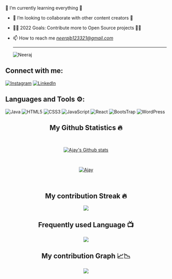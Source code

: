 🌱 I’m currently learning everything 📝
- 👯 I’m looking to collaborate with other content creators 🎥
- 👨‍💻 2022 Goals: Contribute more to Open Source projects 👨‍💻
- 📫 How to reach me *neerajb123321@gmail.com*


  <hr><img src="https://komarev.com/ghpvc/?username=NeerajBhandari007&label=Profile%20views&color=0e75b6&style=flat" alt="Neeraj" /> </p>


## Connect with me:
<!-- [![Gmail](https://img.shields.io/badge/Gmail-D14836?style=for-the-badge&logo=gmail&logoColor=white)](ajayrawat0706@gmail.com) -->
[![Instagram](https://img.shields.io/badge/Ajay-%23E4405F.svg?style=for-the-badge&logo=Instagram&logoColor=white)](https://www.instagram.com/neerajbhandari5523/?hl=en)
[![LinkedIn](https://img.shields.io/badge/linkedin-%230077B5.svg?style=for-the-badge&logo=linkedin&logoColor=white)](https://www.linkedin.com/in/neeraj-bhandari-6bb11319b/)


## Languages and Tools ⚙️:

![Java](https://img.shields.io/badge/java-%23ED8B00.svg?style=for-the-badge&logo=java&logoColor=white) ![HTML5](https://img.shields.io/badge/html5-%23E34F26.svg?style=for-the-badge&logo=html5&logoColor=white) ![CSS3](https://img.shields.io/badge/css3-%231572B6.svg?style=for-the-badge&logo=css3&logoColor=white)  ![JavaScript](https://img.shields.io/badge/JavaScript-323330?style=for-the-badge&logo=javascript&logoColor=F7DF1E) ![React](https://img.shields.io/badge/React-20232A?style=for-the-badge&logo=react&logoColor=61DAFB) ![BootsTrap](https://img.shields.io/badge/Bootstrap-563D7C?style=for-the-badge&logo=bootstrap&logoColor=white) ![WordPress](https://img.shields.io/badge/WordPress-%23117AC9.svg?style=for-the-badge&logo=WordPress&logoColor=white)

<h2 align="center">My Github Statistics 🔥</h2>   
<br>
<p align="center">
<a href="https://github.com/AjayRawat0706">
<img align="center" alt="Ajay's Github stats"
src="https://github-readme-stats-xi-rosy-19.vercel.app/api?username=AjayRawat0706&show_icons=true&hide_border=true&count_private=true&bg_color=22272e&title_color=00ffff&text_color=ffffff&icon_color=ffffff"/>
</a>
   </p>
 <br>
  <p align="center"> 
  <a href="https://github.com/ryo-ma/github-profile-trophy">
    <img src="https://github-profile-trophy.vercel.app/?username=AjayRawat0706&theme=onedark" alt="Ajay" /> 
  </a>
</p>
 <br>


<h2 align="center">My contribution Streak 🔥</h2>
<p align="center">
    <img src="https://github-readme-streak-stats.herokuapp.com/?user=AjayRawat0706&theme=dark&hide_border=true&background=22272e&stroke=0000"/>
 </p>
 
  <h2 align="center">Frequently used Language 📺</h2>
<p align="center">
  <a href="https://github.com/Iamtripathisatyam/github-readme-streak-stats">
    <img src="https://github-readme-stats.vercel.app/api/top-langs/?username=AjayRawat0706&theme=dark&hide_border=true&background=22272e&stroke=0000"/>
  </a>
 </p> 

 </p>  
 <h2 align="center">My contribution Graph 📈📉</h2>
<p align="center">
  <a href="https://github.com/AjayRawat0706">
    <img src="https://activity-graph.herokuapp.com/graph?username=AjayRawat0706&theme=xcode"/>
  </a>

